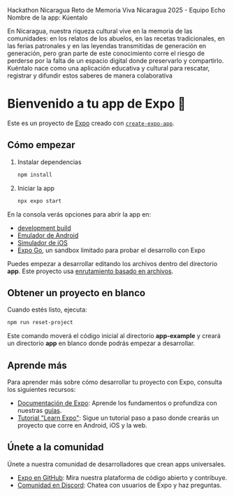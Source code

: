 Hackathon Nicaragua Reto de Memoria Viva Nicaragua 2025 - Equipo Echo
Nombre de la app: Kúentalo

En Nicaragua, nuestra riqueza cultural vive en la memoria de las comunidades: en los relatos de los abuelos, en las recetas tradicionales, en las ferias patronales y en las leyendas transmitidas de generación en generación, pero gran parte de este conocimiento corre el riesgo de perderse por la falta de un espacio digital donde preservarlo y compartirlo. Kuéntalo nace como una aplicación educativa y cultural para rescatar, registrar y difundir estos saberes de manera colaborativa

# Bienvenido a tu app de Expo 👋

Este es un proyecto de [Expo](https://expo.dev) creado con [`create-expo-app`](https://www.npmjs.com/package/create-expo-app).

## Cómo empezar

1. Instalar dependencias

   ```bash
   npm install
   ```

2. Iniciar la app

   ```bash
   npx expo start
   ```

En la consola verás opciones para abrir la app en:

- [development build](https://docs.expo.dev/develop/development-builds/introduction/)
- [Emulador de Android](https://docs.expo.dev/workflow/android-studio-emulator/)
- [Simulador de iOS](https://docs.expo.dev/workflow/ios-simulator/)
- [Expo Go](https://expo.dev/go), un sandbox limitado para probar el desarrollo con Expo

Puedes empezar a desarrollar editando los archivos dentro del directorio **app**. Este proyecto usa [enrutamiento basado en archivos](https://docs.expo.dev/router/introduction).

## Obtener un proyecto en blanco

Cuando estés listo, ejecuta:

```bash
npm run reset-project
```

Este comando moverá el código inicial al directorio **app-example** y creará un directorio **app** en blanco donde podrás empezar a desarrollar.

## Aprende más

Para aprender más sobre cómo desarrollar tu proyecto con Expo, consulta los siguientes recursos:

- [Documentación de Expo](https://docs.expo.dev/): Aprende los fundamentos o profundiza con nuestras [guías](https://docs.expo.dev/guides).
- [Tutorial "Learn Expo"](https://docs.expo.dev/tutorial/introduction/): Sigue un tutorial paso a paso donde crearás un proyecto que corre en Android, iOS y la web.

## Únete a la comunidad

Únete a nuestra comunidad de desarrolladores que crean apps universales.

- [Expo en GitHub](https://github.com/expo/expo): Mira nuestra plataforma de código abierto y contribuye.
- [Comunidad en Discord](https://chat.expo.dev): Chatea con usuarios de Expo y haz preguntas.

